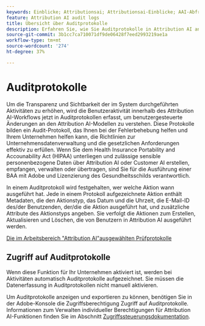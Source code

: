 ```yaml
---
keywords: Einblicke; Attributionsai; Attributionsai-Einblicke; AAI-Abfragedienst; Attributionsabfragen; Attributionsbewertungen
feature: Attribution AI audit logs
title: Übersicht über Auditprotokolle
description: Erfahren Sie, wie Sie Auditprotokolle in Attribution AI anzeigen und verwalten können.
source-git-commit: 3b1cc7ca710071df9de06428f7eed2993219ae1a
workflow-type: tm+mt
source-wordcount: '274'
ht-degree: 37%

---
```


# Auditprotokolle

Um die Transparenz und Sichtbarkeit der im System durchgeführten Aktivitäten zu erhöhen, wird die Benutzeraktivität innerhalb des Attribution AI-Workflows jetzt in Auditprotokollen erfasst, um benutzergesteuerte Änderungen an den Attribution AI-Modellen zu verstehen. Diese Protokolle bilden ein Audit-Protokoll, das Ihnen bei der Fehlerbehebung helfen und Ihrem Unternehmen helfen kann, die Richtlinien zur Unternehmensdatenverwaltung und die gesetzlichen Anforderungen effektiv zu erfüllen.  Wenn Sie dem Health Insurance Portability and Accounability Act (HIPAA) unterliegen und zulässige sensible personenbezogene Daten über Attribution AI oder Customer AI erstellen, empfangen, verwalten oder übertragen, sind Sie für die Ausführung einer BAA mit Adobe und Lizenzierung des Gesundheitsschilds verantwortlich.

In einem Auditprotokoll wird festgehalten, wer welche Aktion wann ausgeführt hat. Jede in einem Protokoll aufgezeichnete Aktion enthält Metadaten, die den Aktionstyp, das Datum und die Uhrzeit, die E-Mail-ID des/der Benutzenden, der/die die Aktion ausgeführt hat, und zusätzliche Attribute des Aktionstyps angeben. Sie verfolgt die Aktionen zum Erstellen, Aktualisieren und Löschen, die von Benutzern in Attribution AI ausgeführt werden.

[Die im Arbeitsbereich &quot;Attribution AI&quot;ausgewählten Prüfprotokolle](../../attribution-ai/images/data-governance/audit-logs-cai.png)

## Zugriff auf Auditprotokolle

Wenn diese Funktion für Ihr Unternehmen aktiviert ist, werden bei Aktivitäten automatisch Auditprotokolle aufgezeichnet. Sie müssen die Datenerfassung in Auditprotokollen nicht manuell aktivieren.

Um Auditprotokolle anzeigen und exportieren zu können, benötigen Sie in der Adobe-Konsole die Zugriffsberechtigung Zugriff auf Auditprotokolle. Informationen zum Verwalten individueller Berechtigungen für Attribution AI-Funktionen finden Sie im Abschnitt [Zugriffssteuerungsdokumentation](../../attribution-ai/access-controls.md).

